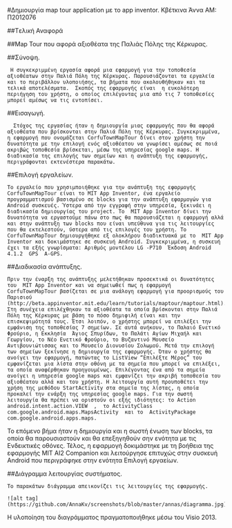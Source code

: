 #Δημιουργία map tour application με το app inventor.
Κβέτκινα Άννα
ΑΜ: Π2012076

##Tελική Αναφορά

##Map Tour που αφορά αξιοθέατα της Παλιάς Πόλης της Κέρκυρας.

##Σύνοψη.
    
     Η συγκεκριμμένη εργασία αφορά μια εφαρμογή για την τοποθεσία αξιοθέατων στην Παλιά Πόλη της Κέρκυρας. Παρουσιάζονται τα εργαλεία και το περιβάλλον υλοποιήσης, τα βήματα που ακολουθήθηκαν και τα τελικά αποτελέσματα.  Σκοπός της εφαρμογής είναι  η ευκολότερη περιήγηση του χρήστη, ο οποίος επιλέγοντας μια από τις 7 τοποθεσίες  μπορεί αμέσως να τις εντοπίσει.

##Εισαγωγή.

      Στόχος της εργασίας ήταν η δημιουργία μιας εφαρμογής που θα αφορά αξιοθέατα που βρίσκονται στην Παλιά Πόλη της Κέρκυρας. Συγκεκριμμένα, η εφαρμογή που ονομάζεται CorfuTownMapTour δίνει στον χρήστη την δυνατότητα με την επιλογή ενός αξιοθέατου να γνωρίσει αμέσως σε ποιά ακριβώς τοποθεσία βρίσκεται, μέσω της υπηρεσίας google maps. Η διαδικασία της επιλογής των σημείων και η ανάπτυξη της εφαρμογής, περιγράφονται εκτενέστερα παρακάτω.

##Επιλογή εργαλείων.
     
    Το εργαλείο που χρησιμποιήθηκε για την ανάπτυξη της εφαρμογής CorfuTownMapTour είναι το MIT App Inventor, ένα εργαλείο προγραμματισμού βασισμένο σε blocks για την ανάπτυξη εφαρμογών για Android συσκευές. Ύστερα από την εγγραφή στην υπηρεσία, ξεκινάει η διαδικασία δημιουργίας του project. Το  MIT App Inventor δίνει την δυνατότητα να εργαστούμε πάνω στο πως θα παρουσιάζεται η εφαρμογή αλλά και στην ανάπτυξη των blocks που είναι υπεύθυνα για τις λειτουργίες που θα εκτελεστούν, ύστερα από τις επιλογές του χρήστη. Το  CorfuTownMapTour δημιουργήθηκε εξ ολοκλήρου διαδικτυακά με το  MIT App Inventor και δοκιμάστηκε σε συσκευή Android. Συγκεκριμμένα, η συσκευή έχει τα εξής γνωρίσματα: Αριθμός μοντέλου LG -P710  Έκδοση Android 4.1.2  GPS  A-GPS. 

##Διαδικασία ανάπτυξης.

    Πριν την έναρξη της ανάπτυξης μελετήθηκαν προσεκτικά οι δυνατότητες του  MIT App Inventor και να σημειωθεί πως η εφαρμογή  CorfuTownMapTour βασίζεται σε μια ανάλογη εφαρμογή για προορισμούς του Παρισιού (http://beta.appinventor.mit.edu/learn/tutorials/maptour/maptour.html).  Στη συνέχεια επιλέχθηκαν τα αξιοθέατα τα οποία βρίσκονται στην Παλιά Πόλη της Κέρκυρας με βάση το πόσο δημιφιλή είναι και την επισκεψιμότητά τους. Έτσι λοιπόν, ο χρήστης μπορεί να επιλέξει την εμφάνιση της τοποθεσίας 7 σημείων. Σε αυτά ανήκουν, το Παλαιό Ενετικό Φρούριο, η Εκκλησία  Άγιος Σπυρίδων, το Παλάτι Αγίων Μιχαήλ και Γεωργίου, το Νέο Ενετικό Φρούριο, το Βυζαντινό Μουσείο Αντιβουνιώτισσας και το Μουσείο Διονυσίου Σολωμού. Μετά την επιλογή των σημείων ξεκίνησε η δημιουργία της εφαρμογής. Όταν ο χρήστης θα ανοίγει την εφαρμογή, πατώντας το ListView “Επιλέξτε Μέρος” του εμφανίζεται μια λίστα στην οθόνη με τα σημεία που μπορεί να επιλέξει, τα οποία αναφέρθηκαν προηγουμένως. Επιλέγοντας ένα από τα σημεία ανοίγει η υπηρεσία google maps και εμφανίζει την ακριβή τοποθεσία του αξιοθέατου αλλά και του χρήστη. Η λειτουργία αυτή προυποθέτει την χρήση της μεθόδου StartActivity στα σημεία της λίστας, η οποία προκαλεί την ενάρξη της υπηρεσίας google maps. Για την σωστή λειτουργία θα πρέπει να οριστούν οι εξής ιδιότητες: το Action android.intent.action.VIEW  ,  το ActivityClass  com.google.android.maps.MapsActivity  και το  ActivityPackage  com.google.android.apps.maps.
Το επόμενο βήμα ήταν η δημιουργία και η σωστή ένωση των blocks, τα οποία θα παρουσιαστούν και θα επεξηγηθούν σην ενότητα με τις Ενδεικτικές οθόνες. Τέλος, η εφαρμογή δοκιμάστηκε με τη βοήθεια της εφαρμογής MIT AI2 Companion και λειτούργησε επιτυχώς στην συσκευή  Android  που περιγράφηκε στην ενότητα Επιλογή εργαείων.

##Διάγραμμα λειτουργίας συστήματος.

    Το παρακάτων διάγραμμα απεικονίζει τις λειτουργίες της εφαρμογής.
	
	![alt tag] (https://github.com/AnnaKv/screenshots/blob/master/annas/diagramma.jpg)
Η υλοποίηση του διαγράμματος πραγματοποιήθηκε μέσω του Visio 2013.